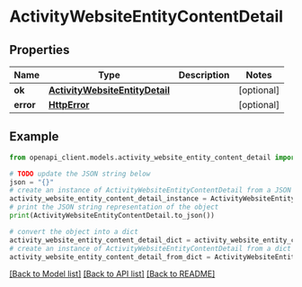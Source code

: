 # ActivityWebsiteEntityContentDetail


## Properties

Name | Type | Description | Notes
------------ | ------------- | ------------- | -------------
**ok** | [**ActivityWebsiteEntityDetail**](ActivityWebsiteEntityDetail.md) |  | [optional] 
**error** | [**HttpError**](HttpError.md) |  | [optional] 

## Example

```python
from openapi_client.models.activity_website_entity_content_detail import ActivityWebsiteEntityContentDetail

# TODO update the JSON string below
json = "{}"
# create an instance of ActivityWebsiteEntityContentDetail from a JSON string
activity_website_entity_content_detail_instance = ActivityWebsiteEntityContentDetail.from_json(json)
# print the JSON string representation of the object
print(ActivityWebsiteEntityContentDetail.to_json())

# convert the object into a dict
activity_website_entity_content_detail_dict = activity_website_entity_content_detail_instance.to_dict()
# create an instance of ActivityWebsiteEntityContentDetail from a dict
activity_website_entity_content_detail_from_dict = ActivityWebsiteEntityContentDetail.from_dict(activity_website_entity_content_detail_dict)
```
[[Back to Model list]](../README.md#documentation-for-models) [[Back to API list]](../README.md#documentation-for-api-endpoints) [[Back to README]](../README.md)


